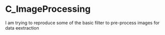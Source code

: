 # C_ImageProcessing
I am trying to reproduce some of the basic filter to pre-process images for data eextraction
